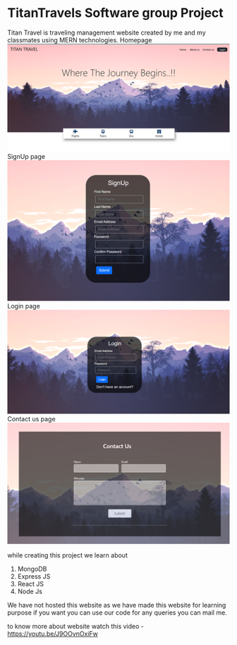 # TitanTravels Software group Project
Titan Travel is traveling management website created by me and my classmates using MERN technologies.
Homepage
![alt text](https://github.com/ranjitodedra/Test_Repo/blob/2f8efd374a0156fc5e9b8598aca91cce13f80c9a/TITAN%20TRAVEL%20-%20Google%20Chrome%201_23_2022%203_40_27%20PM%20(1).png)
SignUp page
![alt text](https://github.com/ranjitodedra/Test_Repo/blob/2f8efd374a0156fc5e9b8598aca91cce13f80c9a/register.html%20-%20Google%20Chrome%203_15_2022%2010_17_02%20AM.png)
Login page
![alt text](https://github.com/ranjitodedra/Test_Repo/blob/2f8efd374a0156fc5e9b8598aca91cce13f80c9a/Login%20-%20Google%20Chrome%203_15_2022%2010_16_54%20AM.png)
Contact us page
![alt text](https://github.com/ranjitodedra/Test_Repo/blob/2f8efd374a0156fc5e9b8598aca91cce13f80c9a/Contact%20us%20-%20Google%20Chrome%203_15_2022%2010_17_21%20AM.png)
 
 while creating this project we learn about 
 1. MongoDB
 2. Express JS
 3. React JS
 4. Node Js

We have not hosted this website as we have made this website for learning purpose
if you want you can use our code for any queries you can mail me.

to know more about website watch this video - https://youtu.be/J9OOvnOxiFw 
